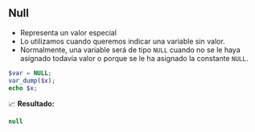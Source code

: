 ## Null

* Representa un valor especial
* Lo utilizamos cuando queremos indicar una variable sin valor.
* Normalmente, una variable será de tipo `NULL` cuando no se le haya asignado todavía valor o porque se le ha asignado la constante `NULL`.

```php
$var = NULL;
var_dump($x);
echo $x;
```
📈 **Resultado:**
```php
null

```